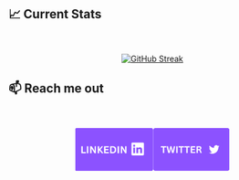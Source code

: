 ## :chart_with_upwards_trend: Current Stats

<br />
<p align="center">
  <a href="https://git.io/streak-stats"><img width="80%" src="https://github-readme-streak-stats.herokuapp.com?user=Mazharul-Islam-2046&theme=tokyonight-duo&hide_border=true&card_width=639" alt="GitHub Streak" /></a>
</p>



## :mailbox: Reach me out


<br />

[<p align="center"><img height="75" src="./assets/Linkedin.png">](https://www.linkedin.com/in/md-mazharul-islam-mzshishir/)[<img height="75" src="./assets/Twitter.png">](https://twitter.com/Mzshishir2046)
<br />


